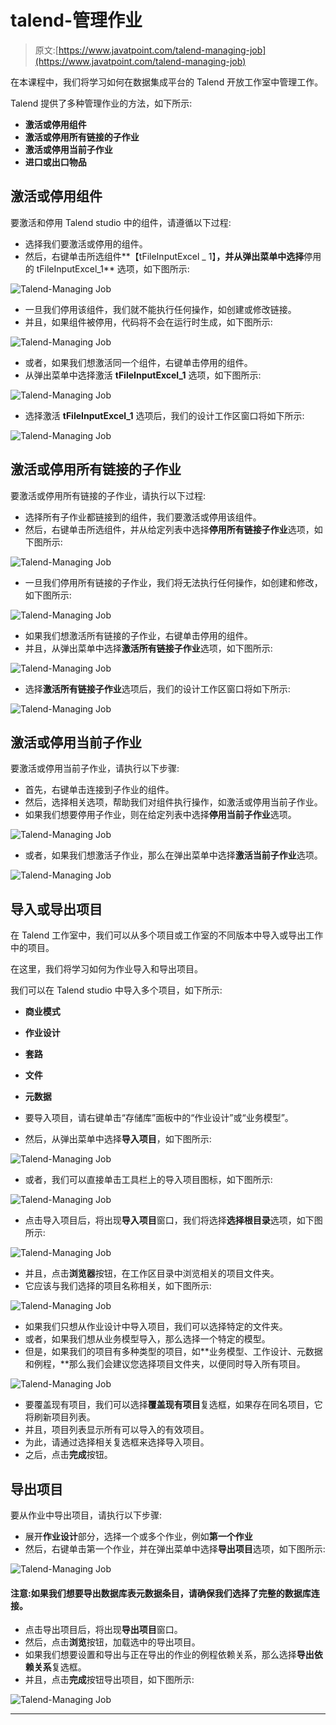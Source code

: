 # talend-管理作业

> 原文:[https://www.javatpoint.com/talend-managing-job](https://www.javatpoint.com/talend-managing-job)

在本课程中，我们将学习如何在数据集成平台的 Talend 开放工作室中管理工作。

Talend 提供了多种管理作业的方法，如下所示:

*   **激活或停用组件**
*   **激活或停用所有链接的子作业**
*   **激活或停用当前子作业**
*   **进口或出口物品**

## 激活或停用组件

要激活和停用 Talend studio 中的组件，请遵循以下过程:

*   选择我们要激活或停用的组件。
*   然后，右键单击所选组件**【tFileInputExcel _ 1】**，并从弹出菜单中选择**停用的 tFileInputExcel_1** 选项，如下图所示:

![Talend-Managing Job](../Images/ac3eff0324c310816892e471f0778ff5.png)

*   一旦我们停用该组件，我们就不能执行任何操作，如创建或修改链接。
*   并且，如果组件被停用，代码将不会在运行时生成，如下图所示:

![Talend-Managing Job](../Images/dcb407e00e32416cee4e1b050ba340ff.png)

*   或者，如果我们想激活同一个组件，右键单击停用的组件。
*   从弹出菜单中选择激活 **tFileInputExcel_1** 选项，如下图所示:

![Talend-Managing Job](../Images/3fa3580f25ae7bae1819efc86a51a721.png)

*   选择激活 **tFileInputExcel_1** 选项后，我们的设计工作区窗口将如下所示:

![Talend-Managing Job](../Images/4657d9237df68b36681cc9cd0b3487f0.png)

## 激活或停用所有链接的子作业

要激活或停用所有链接的子作业，请执行以下过程:

*   选择所有子作业都链接到的组件，我们要激活或停用该组件。
*   然后，右键单击所选组件，并从给定列表中选择**停用所有链接子作业**选项，如下图所示:

![Talend-Managing Job](../Images/7e919d219ed36366341efeb1608c1480.png)

*   一旦我们停用所有链接的子作业，我们将无法执行任何操作，如创建和修改，如下图所示:

![Talend-Managing Job](../Images/7cd96cd24ce4df1e8404f6845bec1ccf.png)

*   如果我们想激活所有链接的子作业，右键单击停用的组件。
*   并且，从弹出菜单中选择**激活所有链接子作业**选项，如下图所示:

![Talend-Managing Job](../Images/9207ee1fa232edfb6cded99ecac5bce7.png)

*   选择**激活所有链接子作业**选项后，我们的设计工作区窗口将如下所示:

![Talend-Managing Job](../Images/54839521938c25204ea05508a0bfc2bf.png)

## 激活或停用当前子作业

要激活或停用当前子作业，请执行以下步骤:

*   首先，右键单击连接到子作业的组件。
*   然后，选择相关选项，帮助我们对组件执行操作，如激活或停用当前子作业。
*   如果我们想要停用子作业，则在给定列表中选择**停用当前子作业**选项。

![Talend-Managing Job](../Images/d43444d16289483d1ffbff92f0349b64.png)

*   或者，如果我们想激活子作业，那么在弹出菜单中选择**激活当前子作业**选项。

![Talend-Managing Job](../Images/41c80996978a40e4ec922ad90c053211.png)

## 导入或导出项目

在 Talend 工作室中，我们可以从多个项目或工作室的不同版本中导入或导出工作中的项目。

在这里，我们将学习如何为作业导入和导出项目。

我们可以在 Talend studio 中导入多个项目，如下所示:

*   **商业模式**
*   **作业设计**
*   **套路**
*   **文件**
*   **元数据**

*   要导入项目，请右键单击“存储库”面板中的“作业设计”或“业务模型”。
*   然后，从弹出菜单中选择**导入项目**，如下图所示:

![Talend-Managing Job](../Images/e83426fc3eca8199ecc6d799a5749ed8.png)

*   或者，我们可以直接单击工具栏上的导入项目图标，如下图所示:

![Talend-Managing Job](../Images/58106c02fc28cf3e8f089daabb7bf3ea.png)

*   点击导入项目后，将出现**导入项目**窗口，我们将选择**选择根目录**选项，如下图所示:

![Talend-Managing Job](../Images/03fec664061ab202d3fd332633a26644.png)

*   并且，点击**浏览器**按钮，在工作区目录中浏览相关的项目文件夹。
*   它应该与我们选择的项目名称相关，如下图所示:

![Talend-Managing Job](../Images/3f563f6ad1e849f1b70dcb5ab4de3503.png)

*   如果我们只想从作业设计中导入项目，我们可以选择特定的文件夹。
*   或者，如果我们想从业务模型导入，那么选择一个特定的模型。
*   但是，如果我们的项目有多种类型的项目，如**业务模型、工作设计、元数据和例程，**那么我们会建议您选择项目文件夹，以便同时导入所有项目。

![Talend-Managing Job](../Images/6d622bb6d7f5c22c369f4524cfa63e64.png)

*   要覆盖现有项目，我们可以选择**覆盖现有项目**复选框，如果存在同名项目，它将刷新项目列表。
*   并且，项目列表显示所有可以导入的有效项目。
*   为此，请通过选择相关复选框来选择导入项目。
*   之后，点击**完成**按钮。

## 导出项目

要从作业中导出项目，请执行以下步骤:

*   展开**作业设计**部分，选择一个或多个作业，例如**第一个作业**
*   然后，右键单击第一个作业，并在弹出菜单中选择**导出项目**选项，如下图所示:

![Talend-Managing Job](../Images/9105a8e342feddb1e91b35bf6b39635e.png)

#### 注意:如果我们想要导出数据库表元数据条目，请确保我们选择了完整的数据库连接。

*   点击导出项目后，将出现**导出项目**窗口。
*   然后，点击**浏览**按钮，加载选中的导出项目。
*   如果我们想要设置和导出与正在导出的作业的例程依赖关系，那么选择**导出依赖关系**复选框。
*   并且，点击**完成**按钮导出项目，如下图所示:

![Talend-Managing Job](../Images/7e8e7c59f6e441eb7dd5766e722f527b.png)

* * *